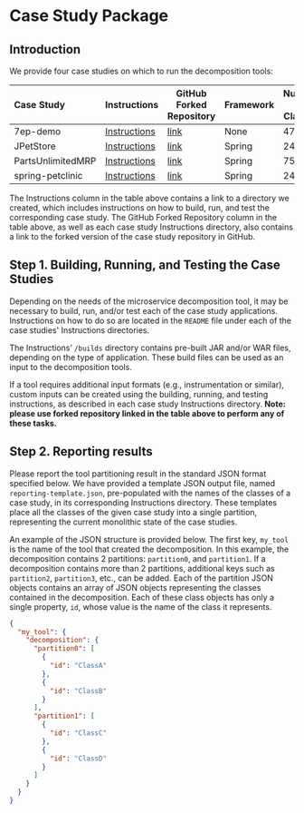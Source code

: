 # Case Study Package

## Introduction

We provide four case studies on which to run the decomposition tools:

| Case Study                                         | Instructions | GitHub Forked Repository | Framework | Number of Classes | Test Coverage |
| :-------------------------------------------------- | - | ----------- | --------- | ----------------- | ------------- | 
| 7ep-demo                | [Instructions](./7ep-demo/) | [link](https://github.com/SarahBornais/demo)             | None      | 47                | 93%           |
| JPetStore                 | [Instructions](./JPetStore/) | [link](https://github.com/SarahBornais/jpetstore-6)      | Spring    | 24                | 64%           | 
| PartsUnlimitedMRP | [Instructions](./PartsUnlimitedMRP/) | [link](https://github.com/SarahBornais/PartsUnlimitedMRP)            | Spring    | 75                | 65%           | 
| spring-petclinic   | [Instructions](./spring-petclinic/) | [link](https://github.com/SarahBornais/spring-petclinic)             | Spring    | 24                | 94%           | 

The Instructions column in the table above contains a link to a directory we created, which includes instructions on how to build, run, and test the corresponding case study. The GitHub Forked Repository column in the table above, as well as each case study Instructions directory, also contains a link to the forked version of the case study repository in GitHub.

## Step 1. Building, Running, and Testing the Case Studies

Depending on the needs of the microservice decomposition tool, it may be necessary to build, run, and/or test each of the case study applications. Instructions on how to do so are located in the `README` file under each of the case studies' Instructions directories.

The Instructions’ `/builds` directory contains pre-built JAR and/or WAR files, depending on the type of application. These build files can be used as an input to the decomposition tools. 

If a tool requires additional input formats (e.g., instrumentation or similar), custom inputs can be created using the building, running, and testing instructions, as described in each case study Instructions directory. __Note: please use forked repository linked in the table above to perform any of these tasks.__

## Step 2. Reporting results

Please report the tool partitioning result in the standard JSON format specified below. We have provided a template JSON output file, named `reporting-template.json`, pre-populated with the names of the classes of a case study, in its corresponding Instructions directory. These templates place all the classes of the given case study into a single partition, representing the current monolithic state of the case studies.

An example of the JSON structure is provided below. The first key, `my_tool` is the name of the tool that created the decomposition. In this example, the decomposition contains 2 partitions: `partition0`, and `partition1`. If a decomposition contains more than 2 partitions, additional keys such as `partition2`, `partition3`, etc., can be added. Each of the partition JSON objects contains an array of JSON objects representing the classes contained in the decomposition. Each of these class objects has only a single property, `id`, whose value is the name of the class it represents.

```json
{
  "my_tool": {
    "decomposition": {
      "partition0": [
        {
          "id": "ClassA"
        },
        {
          "id": "ClassB"
        }
      ],
      "partition1": [
        {
          "id": "ClassC"
        },
        {
          "id": "ClassD"
        }
      ]
    }
  }
}
```
